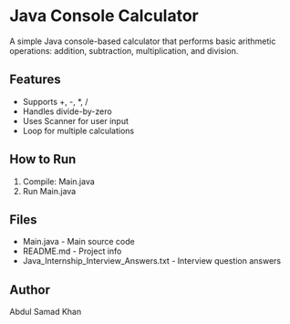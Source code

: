 
# Java Console Calculator

A simple Java console-based calculator that performs basic arithmetic operations: addition, subtraction, multiplication, and division.

## Features
- Supports +, -, *, /
- Handles divide-by-zero
- Uses Scanner for user input
- Loop for multiple calculations

## How to Run
1. Compile: Main.java
2. Run Main.java

## Files
- Main.java - Main source code
- README.md - Project info
- Java_Internship_Interview_Answers.txt -  Interview question answers

## Author
Abdul Samad Khan
